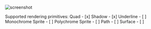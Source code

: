 ![screenshot](https://github.com/PianoPrinter/gpui_win/blob/fc412e41ab20c8f5ad2d25a3b6112ea6987a9a76/screenshot.png)

Supported rendering primitives:
Quad - [x]
Shadow - [x]
Underline - [ ]
Monochrome Sprite - [ ]
Polychrome Sprite - [ ]
Path - [ ]
Surface - [ ]